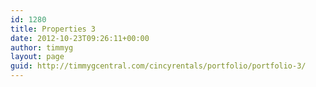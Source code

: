 ```yaml
---
id: 1280
title: Properties 3
date: 2012-10-23T09:26:11+00:00
author: timmyg
layout: page
guid: http://timmygcentral.com/cincyrentals/portfolio/portfolio-3/
---
```

